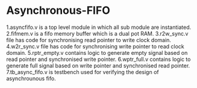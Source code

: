 # Asynchronous-FIFO
1.asyncfifo.v is a top level module in which all sub module are instantiated.<br>
2.fifmem.v is a fifo memory buffer which is a dual pot RAM.
3.r2w_sync.v file has code for synchronising read pointer to write clock domain.
4.w2r_sync.v file has code for synchronising write pointer to read clock domain.
5.rptr_empty.v contains logic to generate empty signal based on read pointer and synchronised write pointer.
6.wptr_full.v contains logic to generate full signal based on write pointer and synchronised read pointer.
7.tb_async_fifo.v is testbench used for verifying the design of asynchrounous fifo.
